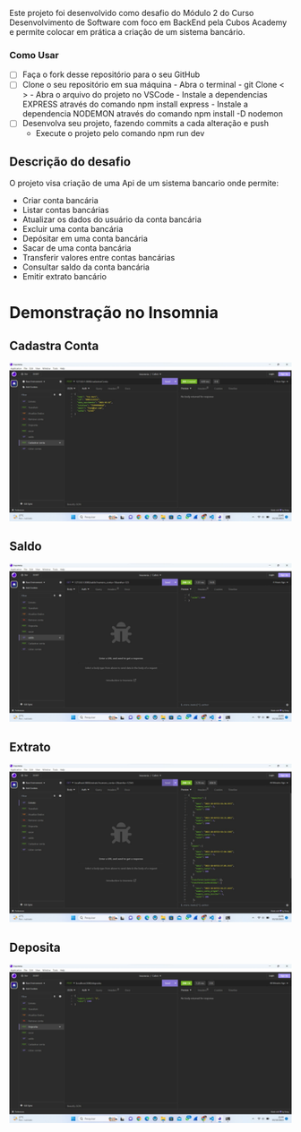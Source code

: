 

Este projeto foi desenvolvido como desafio do Módulo 2 do Curso Desenvolvimento de Software com foco em BackEnd pela Cubos Academy e permite colocar em prática a criação de um sistema bancário.

### Como Usar

- [ ] Faça o fork desse repositório para o seu GitHub
- [ ] Clone o seu repositório em sua máquina
      - Abra o terminal
      - git Clone < >
      - Abra o arquivo do projeto no VSCode
      - Instale a dependencias EXPRESS através do comando npm install express
      - Instale a dependencia NODEMON através do comando npm install -D nodemon   
- [ ] Desenvolva seu projeto, fazendo commits a cada alteração e push
 	- Execute o projeto pelo comando npm run dev
    
## Descrição do desafio

O projeto visa criação de uma Api de um sistema bancario onde permite:

-   Criar conta bancária
-   Listar contas bancárias
-   Atualizar os dados do usuário da conta bancária
-   Excluir uma conta bancária
-   Depósitar em uma conta bancária
-   Sacar de uma conta bancária
-   Transferir valores entre contas bancárias
-   Consultar saldo da conta bancária
-   Emitir extrato bancário

# Demonstração no Insomnia

## Cadastra Conta

<div>
	<img src="https://github.com/debora-silva1/api-sistema-bancario/blob/d34155b116ae2e9fd9edaa73299d1b155bfbbf0b/imagens/cadastro.jpeg"/>
</div>

## Saldo

<div>
	<img src="https://github.com/debora-silva1/api-sistema-bancario/blob/d34155b116ae2e9fd9edaa73299d1b155bfbbf0b/imagens/saldo.jpeg"/>
</div>

## Extrato

<div>
	<img src="https://github.com/debora-silva1/api-sistema-bancario/blob/d34155b116ae2e9fd9edaa73299d1b155bfbbf0b/imagens/extrato.jpeg"/>
</div>

## Deposita

<div>
	<img src="https://github.com/debora-silva1/api-sistema-bancario/blob/d34155b116ae2e9fd9edaa73299d1b155bfbbf0b/imagens/deposita.jpeg"/>
</div>


   

